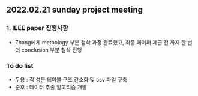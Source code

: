 
## 2022.02.21 sunday project meeting 
 
 
### 1. IEEE paper 진행사항 

- Zhang에게 methology 부분 첨삭 과정 완료했고, 최종 페이퍼 제출 전 까지 한 번더 conclusion 부분 첨삭 진행 

### To do list
- 두용 : 각 성분 테이블 구조 간소화 및 csv 파일 구축 
- 준호 : 데이터 추출 알고리즘 개발 
